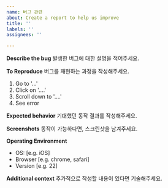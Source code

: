 ```yaml
---
name: 버그 관련
about: Create a report to help us improve
title: ''
labels: ''
assignees: ''

---
```


**Describe the bug**
발생한 버그에 대한 설명을 적어주세요.

**To Reproduce**
버그를 재현하는 과정을 작성해주세요.
1. Go to '...'
2. Click on '....'
3. Scroll down to '....'
4. See error

**Expected behavior**
기대했던 동작 결과를 작성해주세요.

**Screenshots**
동작이 가능하다면, 스크린샷을 남겨주세요.

**Operating Environment**
 - OS: [e.g. iOS]
 - Browser [e.g. chrome, safari]
 - Version [e.g. 22]

**Additional context**
추가적으로 작성할 내용이 있다면 기술해주세요.
